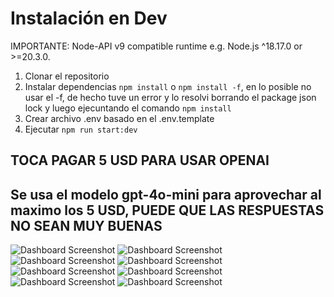 # Instalación en Dev

IMPORTANTE: Node-API v9 compatible runtime e.g. Node.js ^18.17.0 or >=20.3.0.

1. Clonar el repositorio
2. Instalar dependencias `npm install` o `npm install -f`, en lo posible no usar el -f, de hecho tuve un error y lo resolvi borrando el package json lock y luego ejecuntando el comando `npm install`
3. Crear archivo .env basado en el .env.template
4. Ejecutar `npm run start:dev`

## TOCA PAGAR 5 USD PARA USAR OPENAI

## Se usa el modelo gpt-4o-mini para aprovechar al maximo los 5 USD, PUEDE QUE LAS RESPUESTAS NO SEAN MUY BUENAS

<img src="https://github.com/oscarrodriguezbu/openai-backend/blob/main/Notas/screenshoots/screenshoots1.png?raw=true" alt="Dashboard Screenshot">

<img src="https://github.com/oscarrodriguezbu/nest-openai-backend/blob/main/Notas/screenshoots/screenshoots2.png?raw=true" alt="Dashboard Screenshot">

<img src="https://github.com/oscarrodriguezbu/nest-openai-backend/blob/main/Notas/screenshoots/screenshoots3.png?raw=true" alt="Dashboard Screenshot">

<img src="https://github.com/oscarrodriguezbu/nest-openai-backend/blob/main/Notas/screenshoots/screenshoots4.png?raw=true" alt="Dashboard Screenshot">

<img src="https://github.com/oscarrodriguezbu/nest-openai-backend/blob/main/Notas/screenshoots/screenshoots5.png?raw=true" alt="Dashboard Screenshot">

<img src="https://github.com/oscarrodriguezbu/nest-openai-backend/blob/main/Notas/screenshoots/screenshoots6.png?raw=true" alt="Dashboard Screenshot">

<img src="https://github.com/oscarrodriguezbu/nest-openai-backend/blob/main/Notas/screenshoots/screenshoots7.png?raw=true" alt="Dashboard Screenshot">

<img src="https://github.com/oscarrodriguezbu/nest-openai-backend/blob/main/Notas/screenshoots/screenshoots8.png?raw=true" alt="Dashboard Screenshot">
